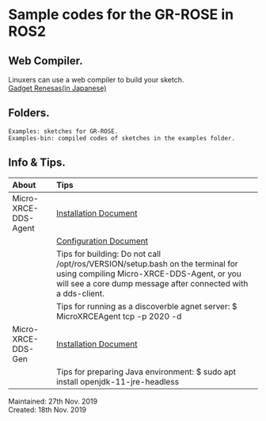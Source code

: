 # Sample codes for the GR-ROSE in ROS2  

## Web Compiler.  
Linuxers can use a web compiler to build your sketch.  
[Gadget Renesas](https://www.renesas.com/us/en/products/gadget-renesas.html)[(in Japanese)](https://www.renesas.com/jp/ja/products/gadget-renesas.html)  

## Folders.  

    Examples: sketches for GR-ROSE.  
    Examples-bin: compiled codes of sketches in the examples folder.  

## Info & Tips.  
|About|Tips|  
|:-----------|:------------|  
|Micro-XRCE-DDS-Agent|[Installation Document](https://micro-xrce-dds.readthedocs.io/en/latest/installation.html#installing-the-agent-stand-alone)|  
||[Configuration Document](https://micro-xrce-dds.readthedocs.io/en/latest/agent.html#)|  
||Tips for building: Do not call /opt/ros/VERSION/setup.bash on the terminal for using compiling Micro-XRCE-DDS-Agent, or you will see a core dump message after connected with a dds-client.|  
||Tips for running as a discoverble agnet server: $ MicroXRCEAgent tcp -p 2020 -d|  
|Micro-XRCE-DDS-Gen|[Installation Document](https://micro-xrce-dds.readthedocs.io/en/latest/gen.html#)|  
||Tips for preparing Java environment: $ sudo apt install openjdk-11-jre-headless |  

Maintained: 27th Nov. 2019  
Created: 18th Nov. 2019  
